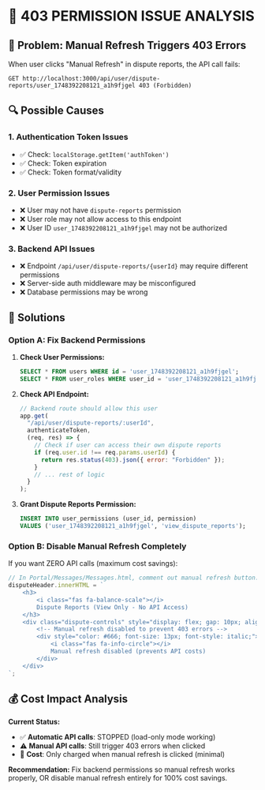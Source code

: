 # 🔐 403 PERMISSION ISSUE ANALYSIS

## 🚨 **Problem: Manual Refresh Triggers 403 Errors**

When user clicks "Manual Refresh" in dispute reports, the API call fails:

```
GET http://localhost:3000/api/user/dispute-reports/user_1748392208121_a1h9fjgel 403 (Forbidden)
```

## 🔍 **Possible Causes**

### **1. Authentication Token Issues**

- ✅ Check: `localStorage.getItem('authToken')`
- ✅ Check: Token expiration
- ✅ Check: Token format/validity

### **2. User Permission Issues**

- ❌ User may not have `dispute-reports` permission
- ❌ User role may not allow access to this endpoint
- ❌ User ID `user_1748392208121_a1h9fjgel` may not be authorized

### **3. Backend API Issues**

- ❌ Endpoint `/api/user/dispute-reports/{userId}` may require different permissions
- ❌ Server-side auth middleware may be misconfigured
- ❌ Database permissions may be wrong

## 🔧 **Solutions**

### **Option A: Fix Backend Permissions**

1. **Check User Permissions:**

   ```sql
   SELECT * FROM users WHERE id = 'user_1748392208121_a1h9fjgel';
   SELECT * FROM user_roles WHERE user_id = 'user_1748392208121_a1h9fjgel';
   ```

2. **Check API Endpoint:**

   ```javascript
   // Backend route should allow this user
   app.get(
     "/api/user/dispute-reports/:userId",
     authenticateToken,
     (req, res) => {
       // Check if user can access their own dispute reports
       if (req.user.id !== req.params.userId) {
         return res.status(403).json({ error: "Forbidden" });
       }
       // ... rest of logic
     }
   );
   ```

3. **Grant Dispute Reports Permission:**
   ```sql
   INSERT INTO user_permissions (user_id, permission)
   VALUES ('user_1748392208121_a1h9fjgel', 'view_dispute_reports');
   ```

### **Option B: Disable Manual Refresh Completely**

If you want ZERO API calls (maximum cost savings):

```javascript
// In Portal/Messages/Messages.html, comment out manual refresh button:
disputeHeader.innerHTML = `
    <h3>
        <i class="fas fa-balance-scale"></i> 
        Dispute Reports (View Only - No API Access)
    </h3>
    <div class="dispute-controls" style="display: flex; gap: 10px; align-items: center;">
        <!-- Manual refresh disabled to prevent 403 errors -->
        <div style="color: #666; font-size: 13px; font-style: italic;">
            <i class="fas fa-info-circle"></i>
            Manual refresh disabled (prevents API costs)
        </div>
    </div>
`;
```

## 💰 **Cost Impact Analysis**

**Current Status:**

- ✅ **Automatic API calls**: STOPPED (load-only mode working)
- ⚠️ **Manual API calls**: Still trigger 403 errors when clicked
- 💸 **Cost**: Only charged when manual refresh is clicked (minimal)

**Recommendation:**
Fix backend permissions so manual refresh works properly, OR disable manual refresh entirely for 100% cost savings.
